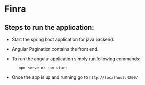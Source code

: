 # Finra

## Steps to run the application:

* Start the spring boot application for java backend.

* Angular Pagination contains the front end.

* To run the angular application simply run following commands:
  
  ```npm install
     npm serve or npm start   
  ```
  
* Once the app is up and running go to ```http://localhost:4200/```


